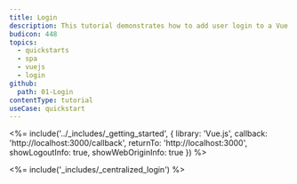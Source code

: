 ```yaml
---
title: Login
description: This tutorial demonstrates how to add user login to a Vue.JS application using Auth0.
budicon: 448
topics:
  - quickstarts
  - spa
  - vuejs
  - login
github:
  path: 01-Login
contentType: tutorial
useCase: quickstart
---
```


<%= include('../_includes/_getting_started', { library: 'Vue.js', callback: 'http://localhost:3000/callback', returnTo: 'http://localhost:3000', showLogoutInfo: true, showWebOriginInfo: true }) %>

<%= include('_includes/_centralized_login') %>
